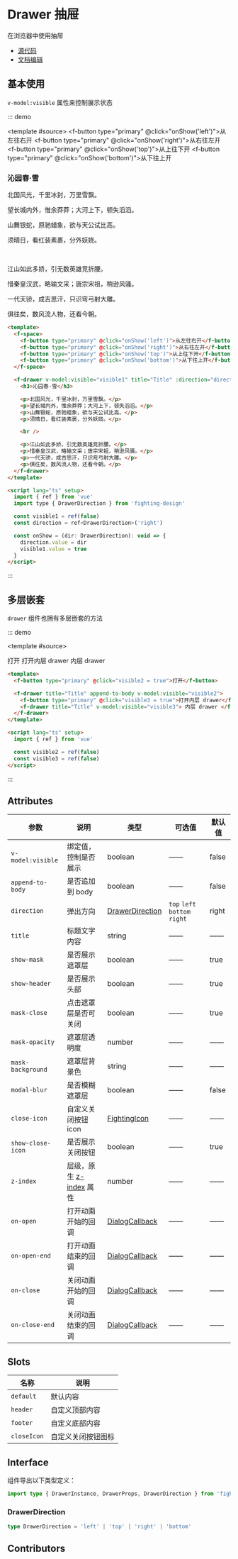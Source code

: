 # Drawer 抽屉

在浏览器中使用抽屉

- [源代码](https://github.com/FightingDesign/fighting-design/tree/master/packages/fighting-design/drawer)
- [文档编辑](https://github.com/FightingDesign/fighting-design/blob/master/docs/components/drawer.md)

## 基本使用

`v-model:visible` 属性来控制展示状态

::: demo

<template #source>
<f-space>
<f-button type="primary" @click="onShow('left')">从左往右开</f-button>
<f-button type="primary" @click="onShow('right')">从右往左开</f-button>
<f-button type="primary" @click="onShow('top')">从上往下开</f-button>
<f-button type="primary" @click="onShow('bottom')">从下往上开</f-button>
</f-space>

<f-drawer v-model:visible="visible1" title="Title" :direction="direction">
<h3>沁园春·雪</h3>

<p>北国风光，千里冰封，万里雪飘。</p>
<p>望长城内外，惟余莽莽；大河上下，顿失滔滔。</p>
<p>山舞银蛇，原驰蜡象，欲与天公试比高。</p>
<p>须晴日，看红装素裹，分外妖娆。</p>

<br />

<p>江山如此多娇，引无数英雄竞折腰。</p>
<p>惜秦皇汉武，略输文采；唐宗宋祖，稍逊风骚。</p>
<p>一代天骄，成吉思汗，只识弯弓射大雕。</p>
<p>俱往矣，数风流人物，还看今朝。</p>
</f-drawer>
</template>

```html
<template>
  <f-space>
    <f-button type="primary" @click="onShow('left')">从左往右开</f-button>
    <f-button type="primary" @click="onShow('right')">从右往左开</f-button>
    <f-button type="primary" @click="onShow('top')">从上往下开</f-button>
    <f-button type="primary" @click="onShow('bottom')">从下往上开</f-button>
  </f-space>

  <f-drawer v-model:visible="visible1" title="Title" :direction="direction">
    <h3>沁园春·雪</h3>

    <p>北国风光，千里冰封，万里雪飘。</p>
    <p>望长城内外，惟余莽莽；大河上下，顿失滔滔。</p>
    <p>山舞银蛇，原驰蜡象，欲与天公试比高。</p>
    <p>须晴日，看红装素裹，分外妖娆。</p>

    <br />

    <p>江山如此多娇，引无数英雄竞折腰。</p>
    <p>惜秦皇汉武，略输文采；唐宗宋祖，稍逊风骚。</p>
    <p>一代天骄，成吉思汗，只识弯弓射大雕。</p>
    <p>俱往矣，数风流人物，还看今朝。</p>
  </f-drawer>
</template>

<script lang="ts" setup>
  import { ref } from 'vue'
  import type { DrawerDirection } from 'fighting-design'

  const visible1 = ref(false)
  const direction = ref<DrawerDirection>('right')

  const onShow = (dir: DrawerDirection): void => {
    direction.value = dir
    visible1.value = true
  }
</script>
```

:::

## 多层嵌套

`drawer` 组件也拥有多层嵌套的方法

::: demo

<template #source>

<div>
<f-button type="primary" @click="visible2 = true">打开</f-button>
<f-drawer v-model:visible="visible2" title="Title" size="50%" append-to-body>
<f-button type="primary" @click="visible3 = true">打开内层 drawer</f-button>
<f-drawer v-model:visible="visible3" title="Title"> 内层 drawer </f-drawer>
</f-drawer>
</div>
</template>

```html
<template>
  <f-button type="primary" @click="visible2 = true">打开</f-button>

  <f-drawer title="Title" append-to-body v-model:visible="visible2">
    <f-button type="primary" @click="visible3 = true">打开内层 drawer</f-button>
    <f-drawer title="Title" v-model:visible="visible3"> 内层 drawer </f-drawer>
  </f-drawer>
</template>

<script lang="ts" setup>
  import { ref } from 'vue'

  const visible2 = ref(false)
  const visible3 = ref(false)
</script>
```

:::

## Attributes

| 参数              | 说明                                                                                | 类型                                                                | 可选值                        | 默认值 |
| ----------------- | ----------------------------------------------------------------------------------- | ------------------------------------------------------------------- | ----------------------------- | ------ |
| `v-model:visible` | 绑定值，控制是否展示                                                                | boolean                                                             | ——                            | false  |
| `append-to-body`  | 是否追加到 body                                                                     | boolean                                                             | ——                            | false  |
| `direction`       | 弹出方向                                                                            | <a href="#drawerdirection">DrawerDirection</a>                      | `top` `left` `bottom` `right` | right  |
| `title`           | 标题文字内容                                                                        | string                                                              | ——                            | ——     |
| `show-mask`       | 是否展示遮罩层                                                                      | boolean                                                             | ——                            | true   |
| `show-header`     | 是否展示头部                                                                        | boolean                                                             | ——                            | true   |
| `mask-close`      | 点击遮罩层是否可关闭                                                                | boolean                                                             | ——                            | true   |
| `mask-opacity`    | 遮罩层透明度                                                                        | number                                                              | ——                            | ——     |
| `mask-background` | 遮罩层背景色                                                                        | string                                                              | ——                            | ——     |
| `modal-blur`      | 是否模糊遮罩层                                                                      | boolean                                                             | ——                            | false  |
| `close-icon`      | 自定义关闭按钮 icon                                                                 | <a href="/components/interface.html#fightingicon">FightingIcon</a>  | ——                            | ——     |
| `show-close-icon` | 是否展示关闭按钮                                                                    | boolean                                                             | ——                            | true   |
| `z-index`         | 层级，原生 [z-index](https://developer.mozilla.org/zh-CN/docs/Web/CSS/z-index) 属性 | number                                                              | ——                            | ——     |
| `on-open`         | 打开动画开始的回调                                                                  | <a href="/components/dialog.html#dialogcallback">DialogCallback</a> | ——                            | ——     |
| `on-open-end`     | 打开动画结束的回调                                                                  | <a href="/components/dialog.html#dialogcallback">DialogCallback</a> | ——                            | ——     |
| `on-close`        | 关闭动画开始的回调                                                                  | <a href="/components/dialog.html#dialogcallback">DialogCallback</a> | ——                            | ——     |
| `on-close-end`    | 关闭动画结束的回调                                                                  | <a href="/components/dialog.html#dialogcallback">DialogCallback</a> | ——                            | ——     |

## Slots

| 名称        | 说明               |
| ----------- | ------------------ |
| `default`   | 默认内容           |
| `header`    | 自定义顶部内容     |
| `footer`    | 自定义底部内容     |
| `closeIcon` | 自定义关闭按钮图标 |

## Interface

组件导出以下类型定义：

```ts
import type { DrawerInstance, DrawerProps, DrawerDirection } from 'fighting-design'
```

### DrawerDirection

```ts
type DrawerDirection = 'left' | 'top' | 'right' | 'bottom'
```

## Contributors

<a href="https://github.com/Tyh2001" target="_blank">
  <f-avatar round src="https://avatars.githubusercontent.com/u/73180970?v=4" />
</a>

<a href="https://github.com/wang-zhixin" target="_blank">
  <f-avatar round src="https://avatars.githubusercontent.com/u/50623519?v=4" />
</a>

<script setup lang="ts">
  import { ref } from 'vue'

  const visible1 = ref(false)
  const visible2 = ref(false)
  const visible3 = ref(false)
  const direction = ref('right')

  const onShow = (dir: string): void => {
    direction.value = dir
    visible1.value = true
  }
</script>

